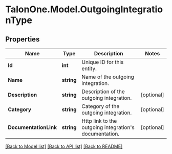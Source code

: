 # TalonOne.Model.OutgoingIntegrationType
## Properties

Name | Type | Description | Notes
------------ | ------------- | ------------- | -------------
**Id** | **int** | Unique ID for this entity. | 
**Name** | **string** | Name of the outgoing integration. | 
**Description** | **string** | Description of the outgoing integration. | [optional] 
**Category** | **string** | Category of the outgoing integration. | [optional] 
**DocumentationLink** | **string** | Http link to the outgoing integration&#39;s documentation. | [optional] 

[[Back to Model list]](../README.md#documentation-for-models) [[Back to API list]](../README.md#documentation-for-api-endpoints) [[Back to README]](../README.md)

